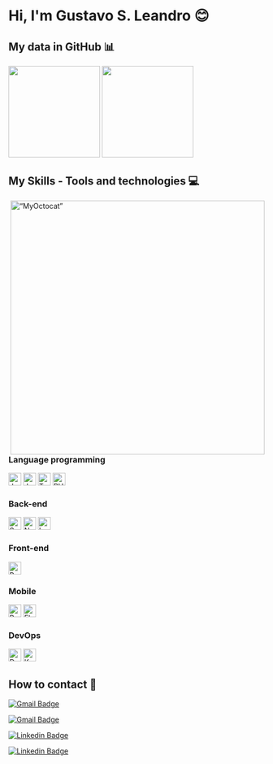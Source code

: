 # Hi, I'm Gustavo S. Leandro 😊 

## My data in GitHub 📊
<div>
  <a href="https://github.com/guhsntlean"></a>
  
  <img height="180em" src="https://github-readme-stats.vercel.app/api?username=guhsntlean&show_icons=true&theme=highcontrast&include_all_commits=true&count_private=true"/>
  
  <img height="180em" src="https://github-readme-stats.vercel.app/api/top-langs/?username=guhsntlean&theme=highcontrast"/>
</div>

## My Skills - Tools and technologies 💻

<img height="500" align="right" src="https://user-images.githubusercontent.com/36795238/229173392-e69f619c-c76c-4da5-b88c-a24a70c0e588.png" alt=“MyOctocat” title="My Octocat"/>

### Language programming 
<div aling="left">

  <img height="25" src="https://cdn.jsdelivr.net/gh/devicons/devicon/icons/java/java-original.svg" alt="Java"/>

  <img height="25" src="https://cdn.jsdelivr.net/gh/devicons/devicon/icons/javascript/javascript-plain.svg" alt="JavaScript"/>
  
  <img height="25" src="https://cdn.jsdelivr.net/gh/devicons/devicon/icons/typescript/typescript-plain.svg" alt="TypeScript"/>

  <img height="25" src="https://cdn.jsdelivr.net/gh/devicons/devicon/icons/php/php-plain.svg" alt="PHP"/>

</div>

### Back-end 
<div aling="left">

  <img height="25" src="https://cdn.jsdelivr.net/gh/devicons/devicon/icons/spring/spring-original.svg" alt="Spring"/>
  
  <img height="25" src="https://cdn.jsdelivr.net/gh/devicons/devicon/icons/nodejs/nodejs-original.svg" alt="Node"/>

  <img height="25" src="https://cdn.jsdelivr.net/gh/devicons/devicon/icons/laravel/laravel-plain-wordmark.svg" alt="Laravel"/>

</div>

### Front-end 
<div aling="left">

  <img height="25" src="https://cdn.jsdelivr.net/gh/devicons/devicon/icons/react/react-original-wordmark.svg" alt="React"/>

</div>

### Mobile 
<div aling="left">

  <img height="25" src="https://cdn.jsdelivr.net/gh/devicons/devicon/icons/react/react-original-wordmark.svg" alt="React"/>

  <img height="25" src="https://cdn.jsdelivr.net/gh/devicons/devicon/icons/flutter/flutter-original.svg" alt="Flutter"/>

</div>

### DevOps
<div aling="left">

  <img height="25" src="https://cdn.jsdelivr.net/gh/devicons/devicon/icons/docker/docker-original.svg" alt="Docker"/>

  <img height="25" src="https://cdn.jsdelivr.net/gh/devicons/devicon/icons/kubernetes/kubernetes-plain.svg" alt="Kubernetes"/>

</div>

## How to contact 📨

[![Gmail Badge](https://img.shields.io/badge/-Gmail-FF0000?style=flat-square&labelColor=FF0000&logo=gmail&logoColor=white&link=mailto:guleandro.66@gmail.com)](mailto:guleandro.66@gmail.com)

[![Gmail Badge](https://img.shields.io/badge/-Gmail_Alternative-999999?style=flat-square&labelColor=999999&logo=gmail&logoColor=white&link=mailto:gu.snt.lean@gmail.com)](mailto:gu.snt.lean@gmail.com)

[![Linkedin Badge](https://img.shields.io/badge/-Linkedin-0e76a8?style=flat-square&labelColor=0e76a8&logo=linkedin&logoColor=white&link=https://www.linkedin.com/in/gustavo-santos-leandro/)](https://www.linkedin.com/in/gustavo-santos-leandro/)

[![Linkedin Badge](https://img.shields.io/badge/-Linkedin-DF0174?style=flat-square&labelColor=DF0174&logo=instagram&logoColor=white&link=https://www.instagram.com/guhsntlean/)](https://www.instagram.com/guhsntlean/)
